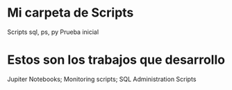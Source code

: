 # Mi carpeta de Scripts
Scripts sql, ps, py
Prueba inicial

# Estos son los trabajos que desarrollo
Jupiter Notebooks; 
Monitoring scripts; 
SQL Administration Scripts
